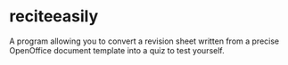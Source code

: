 # reciteeasily
A program allowing you to convert a revision sheet written from a precise OpenOffice document template into a quiz to test yourself.
